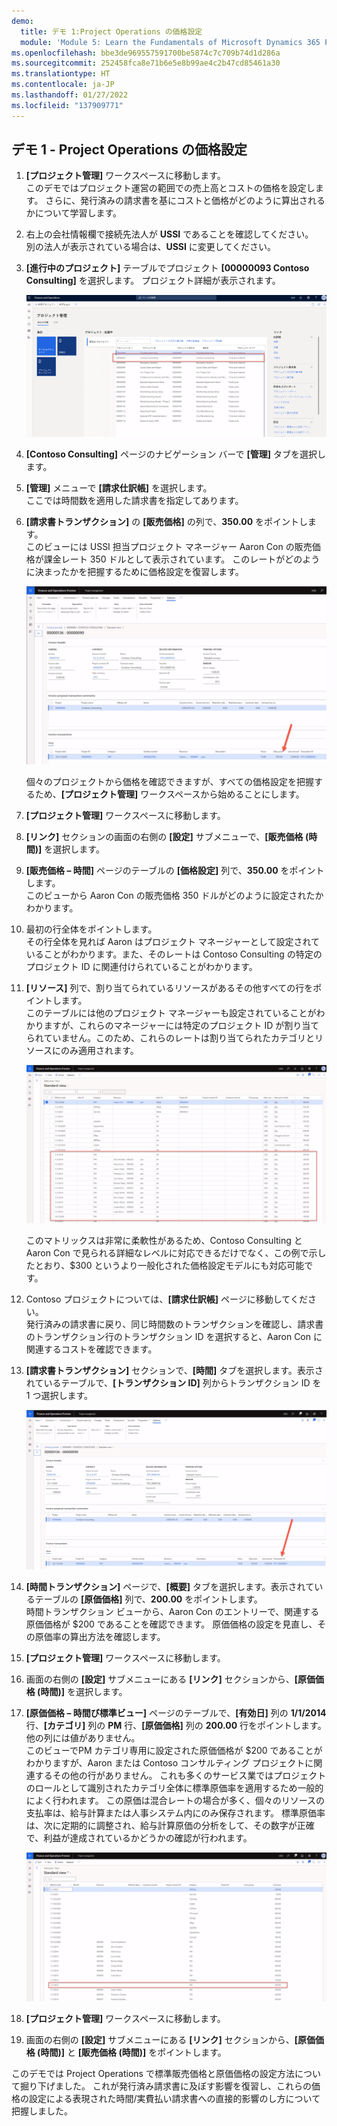 ```yaml
---
demo:
  title: デモ 1:Project Operations の価格設定
  module: 'Module 5: Learn the Fundamentals of Microsoft Dynamics 365 Project Operations'
ms.openlocfilehash: bbe3de969557591700be5874c7c709b74d1d286a
ms.sourcegitcommit: 252458fca8e71b6e5e8b99ae4c2b47cd85461a30
ms.translationtype: HT
ms.contentlocale: ja-JP
ms.lasthandoff: 01/27/2022
ms.locfileid: "137909771"
---
```

## <a name="demo-1---project-operations-pricing"></a>デモ 1 - Project Operations の価格設定

1. **[プロジェクト管理]** ワークスペースに移動します。  
    このデモではプロジェクト運営の範囲での売上高とコストの価格を設定します。 さらに、発行済みの請求書を基にコストと価格がどのように算出されるかについて学習します。

1. 右上の会社情報欄で接続先法人が **USSI** であることを確認してください。  
    別の法人が表示されている場合は、**USSI** に変更してください。

1. **[進行中のプロジェクト]** テーブルでプロジェクト **[00000093 Contoso Consulting]** を選択します。 プロジェクト詳細が表示されます。

    ![進行中のプロジェクト テーブルに Contoso Consulting が強調表示されているプロジェクト管理ワークスペースのスクリーンショット。](./media/projops_prices_1_selecting_contoso_consulting.png)

1. **[Contoso Consulting]** ページのナビゲーション バーで **[管理]** タブを選択します。

1. **[管理]** メニューで **[請求仕訳帳]** を選択します。  
    ここでは時間数を適用した請求書を指定してあります。

1. **[請求書トランザクション]** の **[販売価格]** の列で、**350.00** をポイントします。  
    このビューには USSI 担当プロジェクト マネージャー Aaron Con の販売価格が課金レート 350 ドルとして表示されています。 このレートがどのように決まったかを把握するために価格設定を復習します。

    ![販売価格の列で 350 の値が強調表示されている請求書仕訳帳のスクリーンショット。](./media/projops_prices_2_point_to_350.png)  

    個々のプロジェクトから価格を確認できますが、すべての価格設定を把握するため、**[プロジェクト管理]** ワークスペースから始めることにします。

1. **[プロジェクト管理]** ワークスペースに移動します。

1. **[リンク]** セクションの画面の右側の **[設定]** サブメニューで、**[販売価格 (時間)]** を選択します。

1. **[販売価格 – 時間]** ページのテーブルの **[価格設定]** 列で、**350.00** をポイントします。  
このビューから Aaron Con の販売価格 350 ドルがどのように設定されたかわかります。

1. 最初の行全体をポイントします。  
    その行全体を見れば Aaron はプロジェクト マネージャーとして設定されていることがわかります。また、そのレートは Contoso Consulting の特定のプロジェクト ID に関連付けられていることがわかります。

1. **[リソース]** 列で、割り当てられているリソースがあるその他すべての行をポイントします。  
    このテーブルには他のプロジェクト マネージャーも設定されていることがわかりますが、これらのマネージャーには特定のプロジェクト ID が割り当てられていません。このため、これらのレートは割り当てられたカテゴリとリソースにのみ適用されます。

    ![割り当てられているリソースがあるテーブル内のすべての行が強調表示されている [販売価格 – 時間] ページのスクリーンショット。](./media/projops_prices_3_resources_table.png)  

    このマトリックスは非常に柔軟性があるため、Contoso Consulting と Aaron Con で見られる詳細なレベルに対応できるだけでなく、この例で示したとおり、$300 というより一般化された価格設定モデルにも対応可能です。

1. Contoso プロジェクトについては、**[請求仕訳帳]** ページに移動してください。  
    発行済みの請求書に戻り、同じ時間数のトランザクションを確認し、請求書のトランザクション行のトランザクション ID を選択すると、Aaron Con に関連するコストを確認できます。

1. **[請求書トランザクション]** セクションで、**[時間]** タブを選択します。表示されているテーブルで、**[トランザクション ID]** 列からトランザクション ID を 1 つ選択します。

    ![[トランザクション ID] 列が強調表示されている [請求仕訳帳] ページのスクリーンショット。](./media/projops_prices_4_select_a_transaction_id.png)

1. **[時間トランザクション]** ページで、**[概要]** タブを選択します。表示されているテーブルの **[原価価格]** 列で、**200.00** をポイントします。  
    時間トランザクション ビューから、Aaron Con のエントリーで、関連する原価価格が $200 であることを確認できます。 原価価格の設定を見直し、その原価率の算出方法を確認します。

1. **[プロジェクト管理]** ワークスペースに移動します。

1. 画面の右側の **[設定]** サブメニューにある **[リンク]** セクションから、**[原価価格 (時間)]** を選択します。

1. **[原価価格 – 時間び標準ビュー]** ページのテーブルで、**[有効日]** 列の **1/1/2014** 行、**[カテゴリ]** 列の **PM** 行、**[原価価格]** 列の **200.00** 行をポイントします。他の列には値がありません。  
    このビューでPM カテゴリ専用に設定された原価価格が $200 であることがわかりますが、Aaron または Contoso コンサルティング プロジェクトに関連するその他の行がありません。 これも多くのサービス業ではプロジェクトのロールとして識別されたカテゴリ全体に標準原価率を適用するため一般的によく行われます。 この原価は混合レートの場合が多く、個々のリソースの支払率は、給与計算または人事システム内にのみ保存されます。 標準原価率は、次に定期的に調整され、給与計算原価の分析をして、その数字が正確で、利益が達成されているかどうかの確認が行われます。

    ![PM の価格設定を強調表示した原価価格 - 時間テーブルののスクリーンショット。](./media/projops_prices_5_cost_price_hour_table.png)

1. **[プロジェクト管理]** ワークスペースに移動します。

1. 画面の右側の **[設定]** サブメニューにある **[リンク]** セクションから、**[原価価格 (時間)]** と **[販売価格 (時間)]** をポイントします。  

このデモでは Project Operations で標準販売価格と原価価格の設定方法について掘り下げました。 これが発行済み請求書に及ぼす影響を復習し、これらの価格の設定による表現された時間/実費払い請求書への直接的影響のし方について把握しました。
